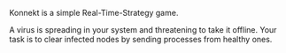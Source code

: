 Konnekt is a simple Real-Time-Strategy game. 

A virus is spreading in your system and threatening to take it offline. Your task is to clear infected nodes by sending processes from healthy ones.